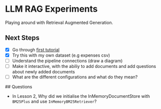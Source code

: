 # LLM RAG Experiments

Playing around with Retrieval Augmented Generation.

## Next Steps

- [x] Go through [first tutorial](https://haystack.deepset.ai/tutorials/27_first_rag_pipeline)
- [x] Try this with my own dataset (e.g expenses csv)
- [ ] Understand the pipeline connections (draw a diagram)
- [ ] Make it interactive, with the abiliy to add documents and add questions about newly added documents
- [ ] What are the different configurations and what do they mean?

## Questions

- In Lesson 2, Why did we initialise the InMemoryDocumentStore with `BM25Plus` and use `InMemoryBM25Retriever`?